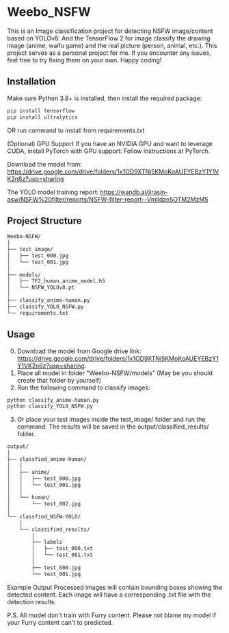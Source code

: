 # Weebo_NSFW
This is an Image classification project for detecting NSFW image/content based on YOLOv8. And the TensorFlow 2 for image classify the drawing image (anime, waifu game) and the real picture (person, animal, etc.). This project serves as a personal project for me. If you encounter any issues, feel free to try fixing them on your own. Happy coding!

## Installation

Make sure Python 3.8+ is installed, then install the required package:

```bash
pip install tensorflow
pip install ultralytics
```
OR run command to install from requirements.txt

(Optional) GPU Support
If you have an NVIDIA GPU and want to leverage CUDA, install PyTorch with GPU support: Follow instructions at PyTorch.

Download the model from: https://drive.google.com/drive/folders/1x1OD9XTNj5KMoKoAUEYEBzY1Y1VK2n6z?usp=sharing

The YOLO model training report: https://wandb.ai/jirasin-asw/NSFW%20filter/reports/NSFW-filter-report--Vmlldzo5OTM2MzM5

## Project Structure
```bash
Weebo-NSFW/
│
├── test_image/
│   ├── test_000.jpg
│   └── test_001.jpg
│
├── models/
│   ├── TF2_human_anime_model.h5
│   └── NSFW_YOLOv8.pt
│
├── classify_anime-human.py
├── classify_YOLO_NSFW.py
└── requirements.txt
```

## Usage
0. Download the model from Google drive link: https://drive.google.com/drive/folders/1x1OD9XTNj5KMoKoAUEYEBzY1Y1VK2n6z?usp=sharing.
1. Place all model in folder "Weebo-NSFW/models" (May be you should create that folder by yourself)
2. Run the following command to classify images:
```bash
python classify_anime-human.py
python classify_YOLO_NSFW.py
```
3. Or place your test images inside the test_image/ folder and run the command.
The results will be saved in the output/classified_results/ folder.
```bash
output/
│
├── classfied_anime-human/
│   │
│   ├── anime/
│   │   ├── test_000.jpg
│   │   └── test_001.jpg
│   │
│   └── human/
│       └── test_002.jpg
│
└── classfied_NSFW-YOLO/
    │
    └── classified_results/
        │
        ├── labels
        │   ├── test_000.txt
        │   └── test_001.txt
        │
        ├── test_000.jpg
        └── test_001.jpg
```

Example Output
Processed images will contain bounding boxes showing the detected content. Each image will have a corresponding .txt file with the detection results.

P.S. All model don't train with Furry content. Please not blame my model if your Furry content can't to predicted.
